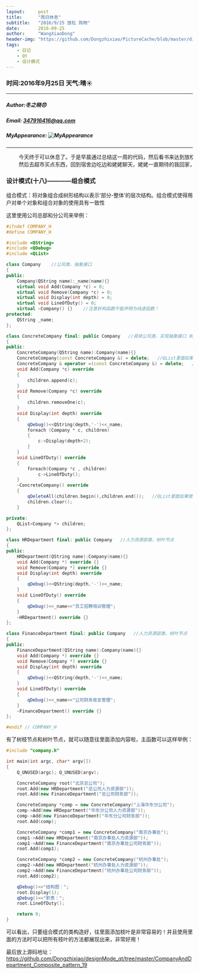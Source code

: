 ```yaml
---
layout:     post
title:      "周日休息"
subtitle:   "2016/9/25 放松 购物"
date:       2016-09-25
author:     "WangXiaoDong"
header-img: "https://github.com/Dongzhixiao/PictureCache/blob/master/diaryPic/20160925.jpg?raw=true"
tags:
    - 日记
    - Qt
    - 设计模式
---
```


### 时间:2016年9月25日 天气:晴:sunny:
-----
#####   Author:冬之晓:angry:
#####   Email: 347916416@qq.com
#####   MyAppearance: ![MyAppearance](../MyPicture.JPG "我的头像")
----------

<pre>
    今天终于可以休息了。于是早晨通过总结这一周的代码，然后看书来达到放松的目的。下午好好睡了一觉，补充上一周的疲惫心情，
    然后去超市买点东西，回到宿舍边吃边和姥姥聊天，姥姥一直期待的我回家，一想到下周要回家了，感觉实在是太棒啦！
</pre>

### 设计模式(十八)————组合模式

组合模式：将对象组合成树形结构以表示‘部分-整体’的层次结构。组合模式使得用户对单个对象和组合对象的使用具有一致性

这里使用公司总部和分公司来举例：

```C++
#ifndef COMPANY_H
#define COMPANY_H

#include <QString>
#include <QDebug>
#include <QList>

class Company    //公司类，抽象接口
{
public:
    Company(QString name):_name(name){}
    virtual void Add(Company *c) = 0;
    virtual void Remove(Company *c) = 0;
    virtual void Display(int depth) = 0;
    virtual void LineOfDuty() = 0;
    virtual ~Company() {}    //注意析构函数不能声明为纯虚函数！
protected:
    QString _name;
};

class ConcreteCompany final: public Company   //具体公司类，实现抽象接口 树枝节点
{
public:
    ConcreteCompany(QString name):Company(name){}
    ConcreteCompany(const ConcreteCompany &) = delete;   //QList里面如果使用智能指针就不用delete了
    ConcreteCompany & operator =(const ConcreteCompany &) = delete;   //QList里面如果使用智能指针就不用delete了
    void Add(Company *c) override
    {
        children.append(c);
    }
    void Remove(Company *c) override
    {
        children.removeOne(c);
    }
    void Display(int depth) override
    {
        qDebug()<<QString(depth,'-')<<_name;
        foreach (Company * c, children)
        {
            c->Display(depth+2);
        }
    }
    void LineOfDuty() override
    {
        foreach(Company *c , children)
            c->LineOfDuty();
    }
    ~ConcreteCompany() override
    {
        qDeleteAll(children.begin(),children.end());   //QList里面如果使用智能指针就不用qDeleteAll了
        children.clear();
    }

private:
    QList<Company *> children;
};

class HRDepartment final: public Company   //人力资源部类，树叶节点
{
public:
    HRDepartment(QString name):Company(name){}
    void Add(Company *) override {}
    void Remove(Company *) override {}
    void Display(int depth) override
    {
        qDebug()<<QString(depth,'-')<<_name;
    }
    void LineOfDuty() override
    {
        qDebug()<<_name<<"员工招聘培训管理";
    }
    ~HRDepartment() override {}
};

class FinanceDepartment final: public Company   //人力资源部类，树叶节点
{
public:
    FinanceDepartment(QString name):Company(name){}
    void Add(Company *) override {}
    void Remove(Company *) override {}
    void Display(int depth) override
    {
        qDebug()<<QString(depth,'-')<<_name;
    }
    void LineOfDuty() override
    {
        qDebug()<<_name<<"公司财务收支管理";
    }
    ~FinanceDepartment() override {}
};

#endif // COMPANY_H

```

有了树枝节点和树叶节点，就可以随意往里面添加内容啦，主函数可以这样举例：

```C++
#include "company.h"

int main(int argc, char* argv[])
{
    Q_UNUSED(argc); Q_UNUSED(argv);

    ConcreteCompany root("北京总公司");
    root.Add(new HRDepartment("总公司人力资源部"));
    root.Add(new FinanceDepartment("总公司财务部"));

    ConcreteCompany *comp = new ConcreteCompany("上海华东分公司");
    comp->Add(new HRDepartment("华东分公司人力资源部"));
    comp->Add(new FinanceDepartment("华东分公司财务部"));
    root.Add(comp);

    ConcreteCompany *comp1 = new ConcreteCompany("南京办事处");
    comp1->Add(new HRDepartment("南京办事处人力资源部"));
    comp1->Add(new FinanceDepartment("南京办事处公司财务部"));
    root.Add(comp1);

    ConcreteCompany *comp2 = new ConcreteCompany("杭州办事处");
    comp2->Add(new HRDepartment("杭州办事处人力资源部"));
    comp2->Add(new FinanceDepartment("杭州办事处公司财务部"));
    root.Add(comp2);

    qDebug()<<"结构图：";
    root.Display(1);
    qDebug()<<"职责：";
    root.LineOfDuty();

    return 0;
}
```

可以看出，只要组合模式的类构造好，往里面添加枝叶是非常容易的！并且使用里面的方法时可以把所有枝叶的方法都展现出来，非常好用！

最后放上源码地址：https://github.com/Dongzhixiao/designMode_qt/tree/master/CompanyAndDepartment_Composite_pattern_19